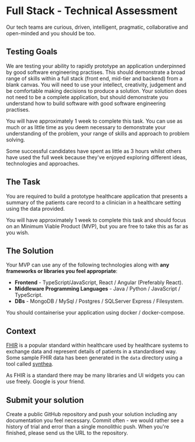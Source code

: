 # Full Stack - Technical Assessment

Our tech teams are curious, driven, intelligent, pragmatic, collaborative and open-minded and you should be too.

## Testing Goals

We are testing your ability to rapidly prototype an application underpinned by good software engineering practises. This should demonstrate a broad range of skills within a full stack (front end, mid-tier and backend) from a blank canvas. You will need to use your intellect, creativity, judgement and be comfortable making decisions to produce a solution. Your solution does not need to be a complete application, but should demonstrate you understand how to build software with good software engineering practises.

You will have approximately 1 week to complete this task. You can use as much or as little time as you deem necessary to demonstrate your understanding of the problem, your range of skills and approach to problem solving.

Some successful candidates have spent as little as 3 hours whilst others have used the full week because they've enjoyed exploring different ideas, technologies and approaches.

## The Task

You are required to build a prototype healthcare application that presents a summary of the patients care record to a clinician in a healthcare setting using the data provided.

You will have approximately 1 week to complete this task and should focus on an Minimum Viable Product (MVP), but you are free to take this as far as you wish.

## The Solution

Your MVP can use any of the following technologies along with **any frameworks or libraries you feel appropriate**:

- **Frontend** - TypeScript/JavaScript, React / Angular (Preferably React).
- **Middleware Programming Languages** - Java / Python / JavaScript / TypeScript.
- **DBs** - MongoDB / MySql / Postgres / SQLServer Express / Filesystem.

You should containerise your application using docker / docker-compose.

## Context

[FHIR](/https://www.hl7.org/fhir/overview.html) is a popular standard within healthcare used by healthcare systems to exchange data and represent details of patients in a standardised way. Some sample FHIR data has been generated in the `data` directory using a tool called [synthea](https://www.hl7.org/fhir/overview.html).

As FHIR is a standard there may be many libraries and UI widgets you can use freely. Google is your friend.

## Submit your solution

Create a public GitHub repository and push your solution including any documentation you feel necessary. Commit often - we would rather see a history of trial and error than a single monolithic push. When you're finished, please send us the URL to the repository.
